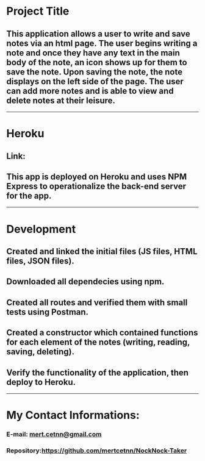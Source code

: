 # Project Title

## This application allows a user to write and save notes via an html page. The user begins writing a note and once they have any text in the main body of the note, an icon shows up for them to save the note. Upon saving the note, the note displays on the left side of the page. The user can add more notes and is able to view and delete notes at their leisure.

<hr>

# Heroku

## Link:

## This app is deployed on Heroku and uses NPM Express to operationalize the back-end server for the app.

<hr>

# Development

## Created and linked the initial files (JS files, HTML files, JSON files).

## Downloaded all dependecies using npm.

## Created all routes and verified them with small tests using Postman.

## Created a constructor which contained functions for each element of the notes (writing, reading, saving, deleting).

## Verify the functionality of the application, then deploy to Heroku.

<hr>

# My Contact Informations:

### E-mail: mert.cetnn@gmail.com

### Repository:https://github.com/mertcetnn/NockNock-Taker
